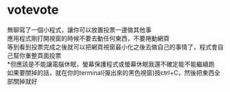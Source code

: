 # votevote
無聊寫了一個小程式，讓你可以放置投票一邊做其他事\
應用程式剛打開視窗的時候不要去動任何東西，不要捲動網頁\
等到看到投票完成之後就可以把網頁視窗最小化之後去做自己的事情了，程式會自己幫你重整頁面投票\
*但應該是不能讓電腦休眠，螢幕保護程式或螢幕休眠我還不確定能不能繼續跑\
如果要關掉的話，就在你的terminal(彈出來的黑色視窗)按ctrl+C，然後把東西全部關掉就好
